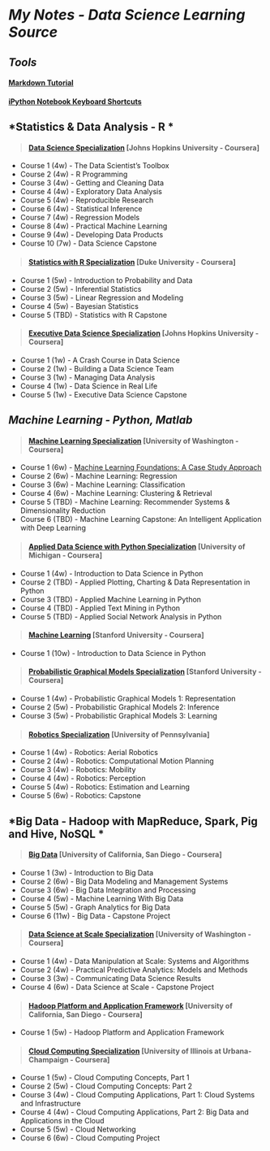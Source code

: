 # *My Notes - Data Science Learning Source*

## *Tools* 

#### [Markdown Tutorial](http://eherrera.net/markdowntutorial/)
#### [iPython Notebook Keyboard Shortcuts](http://johnlaudun.org/20131228-ipython-notebook-keyboard-shortcuts/)


## *Statistics & Data Analysis - R *

>#### [Data Science Specialization](https://www.coursera.org/specializations/jhu-data-science) [Johns Hopkins University - Coursera]
* Course 1 (4w) - The Data Scientist’s Toolbox
* Course 2 (4w) - R Programming
* Course 3 (4w) - Getting and Cleaning Data
* Course 4 (4w) - Exploratory Data Analysis
* Course 5 (4w) - Reproducible Research
* Course 6 (4w) - Statistical Inference
* Course 7 (4w) - Regression Models
* Course 8 (4w) - Practical Machine Learning
* Course 9 (4w) - Developing Data Products
* Course 10 (7w) - Data Science Capstone

>#### [Statistics with R Specialization](https://www.coursera.org/specializations/statistics) [Duke University - Coursera]
* Course 1 (5w) - Introduction to Probability and Data
* Course 2 (5w) - Inferential Statistics
* Course 3 (5w) - Linear Regression and Modeling
* Course 4 (5w) - Bayesian Statistics
* Course 5 (TBD) - Statistics with R Capstone

>#### [Executive Data Science Specialization](https://www.coursera.org/specializations/executive-data-science) [Johns Hopkins University - Coursera]
* Course 1 (1w) - A Crash Course in Data Science
* Course 2 (1w) - Building a Data Science Team
* Course 3 (1w) - Managing Data Analysis
* Course 4 (1w) - Data Science in Real Life
* Course 5 (1w) - Executive Data Science Capstone

## *Machine Learning - Python, Matlab*

>#### [Machine Learning Specialization](https://www.coursera.org/specializations/machine-learning) [University of Washington - Coursera] 
* Course 1 (6w) - [Machine Learning Foundations: A Case Study Approach](https://www.coursera.org/learn/ml-foundations)
* Course 2 (6w) - Machine Learning: Regression
* Course 3 (6w) - Machine Learning: Classification
* Course 4 (6w) - Machine Learning: Clustering & Retrieval
* Course 5 (TBD) - Machine Learning: Recommender Systems & Dimensionality Reduction
* Course 6 (TBD) - Machine Learning Capstone: An Intelligent Application with Deep Learning

>#### [Applied Data Science with Python Specialization](https://www.coursera.org/specializations/data-science-python) [University of Michigan - Coursera]
* Course 1 (4w) - Introduction to Data Science in Python
* Course 2 (TBD) - Applied Plotting, Charting & Data Representation in Python
* Course 3 (TBD) - Applied Machine Learning in Python
* Course 4 (TBD) - Applied Text Mining in Python
* Course 5 (TBD) - Applied Social Network Analysis in Python

>#### [Machine Learning](https://www.coursera.org/learn/machine-learning) [Stanford University - Coursera]
* Course 1 (10w) - Introduction to Data Science in Python

>#### [Probabilistic Graphical Models Specialization](https://www.coursera.org/specializations/probabilistic-graphical-models)  [Stanford University - Coursera]
* Course 1 (4w) - Probabilistic Graphical Models 1: Representation
* Course 2 (5w) - Probabilistic Graphical Models 2: Inference
* Course 3 (5w) - Probabilistic Graphical Models 3: Learning

>#### [Robotics Specialization](https://www.coursera.org/specializations/robotics) [University of Pennsylvania]
* Course 1 (4w) - Robotics: Aerial Robotics
* Course 2 (4w) - Robotics: Computational Motion Planning
* Course 3 (4w) - Robotics: Mobility
* Course 4 (4w) - Robotics: Perception
* Course 5 (4w) - Robotics: Estimation and Learning
* Course 5 (6w) - Robotics: Capstone



## *Big Data - Hadoop with MapReduce, Spark, Pig and Hive, NoSQL *

>#### [Big Data](https://www.coursera.org/specializations/executive-data-science) [University of California, San Diego - Coursera]
* Course 1 (3w) - Introduction to Big Data
* Course 2 (6w) - Big Data Modeling and Management Systems
* Course 3 (6w) - Big Data Integration and Processing
* Course 4 (5w) - Machine Learning With Big Data
* Course 5 (5w) - Graph Analytics for Big Data
* Course 6 (11w) - Big Data - Capstone Project

>#### [Data Science at Scale Specialization](https://www.coursera.org/specializations/data-science) [University of Washington - Coursera]
* Course 1 (4w) - Data Manipulation at Scale: Systems and Algorithms
* Course 2 (4w) - Practical Predictive Analytics: Models and Methods
* Course 3 (3w) - Communicating Data Science Results
* Course 4 (6w) - Data Science at Scale - Capstone Project

>#### [Hadoop Platform and Application Framework](https://www.coursera.org/learn/hadoop) [University of California, San Diego - Coursera]
* Course 1 (5w) - Hadoop Platform and Application Framework

>#### [Cloud Computing Specialization](https://www.coursera.org/specializations/cloud-computing) [University of Illinois at Urbana-Champaign - Coursera]
* Course 1 (5w) - Cloud Computing Concepts, Part 1
* Course 2 (5w) - Cloud Computing Concepts: Part 2
* Course 3 (4w) - Cloud Computing Applications, Part 1: Cloud Systems and Infrastructure
* Course 4 (4w) - Cloud Computing Applications, Part 2: Big Data and Applications in the Cloud
* Course 5 (5w) - Cloud Networking
* Course 6 (6w) - Cloud Computing Project




